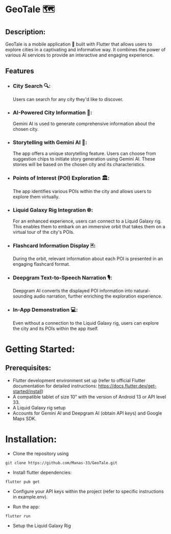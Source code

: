 # GeoTale 🗺️


## Description:

GeoTale is a mobile application 📱 built with Flutter that allows users to explore cities in a captivating and informative way. It combines the power of various AI services to provide an interactive and engaging experience.


## Features
 - ### City Search 🔍: 
   Users can search for any city they'd like to discover.

 - ### AI-Powered City Information 🤖: 
   Gemini AI is used to generate comprehensive information about the chosen city.
 - ### Storytelling with Gemini AI 📖: 
   The app offers a unique storytelling feature. Users can choose from suggestion chips to initiate story generation using Gemini AI. These stories will be based on the chosen city and its characteristics.
 - ### Points of Interest (POI) Exploration 🏛️: 
   The app identifies various POIs within the city and allows users to explore them virtually.

 - ### Liquid Galaxy Rig Integration 🌐: 
   For an enhanced experience, users can connect to a Liquid Galaxy rig. This enables them to embark on an immersive orbit that takes them on a virtual tour of the city's POIs.

 - ### Flashcard Information Display 🃏: 
   During the orbit, relevant information about each POI is presented in an engaging flashcard format.

 - ### Deepgram Text-to-Speech Narration 🎙️: 
   Deepgram AI converts the displayed POI information into natural-sounding audio narration, further enriching the exploration experience.

 - ### In-App Demonstration 💻: 
   Even without a connection to the Liquid Galaxy rig, users can explore the city and its POIs within the app itself.


# Getting Started:

## Prerequisites:

 - Flutter development environment set up (refer to official Flutter documentation for detailed instructions: https://docs.flutter.dev/get-started/install)
 - A compatible tablet of size 10” with the version of Android 13 or API level 33.
 - A Liquid Galaxy rig setup
 - Accounts for Gemini AI and Deepgram AI (obtain API keys) and Google Maps SDK.

# Installation:

- Clone the repository using 
```
git clone https://github.com/Manas-33/GeoTale.git
``` 
- Install flutter dependencies:
```
flutter pub get
```
- Configure your API keys within the project (refer to specific instructions in example.env).

- Run the app:
```
flutter run
```
- Setup the Liquid Galaxy Rig
